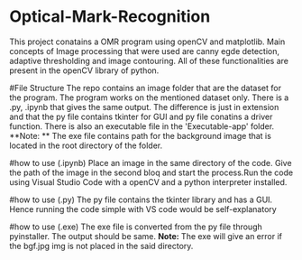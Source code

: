 # Optical-Mark-Recognition
This project conatains a OMR program using openCV and matplotlib. Main concepts of Image processing that were used are canny egde detection, adaptive thresholding and image contouring. All of these functionalities are present in the openCV library of python.

#File Structure
The repo contains an image folder that are the dataset for the program. The program works on the mentioned dataset only. There is a .py, .ipynb that gives the same output. The difference is just in extension and that the py file contains tkinter for GUI and py file conatins a driver function. 
There is also an executable file in the 'Executable-app' folder. **Note: ** The exe file contains path for the background image that is located in the root directory of the folder.

#how to use (.ipynb)
Place an image in the same directory of the code. Give the path of the image in the second bloq and start the process.Run the code using Visual Studio Code with a openCV and a python interpreter installed.

#how to use (.py)
The py file contains the tkinter library and has a GUI. Hence running the code simple with VS code would be self-explanatory

#how to use (.exe)
The exe file is converted from the py file through pyinstaller. The output should be same. **Note:** The exe will give an error if the bgf.jpg img is not placed in the said directory.
